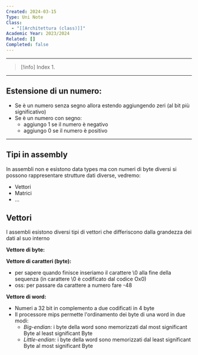 ```yaml
---
Created: 2024-03-15
Type: Uni Note
Class:
  - "[[Architettura (class)]]"
Academic Year: 2023/2024
Related: []
Completed: false
---
```

---

>[!info] Index
>1. 

---
## Estensione di un numero:
- Se è un numero senza segno allora estendo aggiungendo zeri (al bit più significativo)
- Se è un numero con segno:
	- aggiungo 1 se il numero è negativo 
	- aggiungo 0 se il numero è positivo

---
## Tipi in assembly
In assembli non e esistono data types ma con numeri di byte diversi si possono rappresentare strutture dati diverse, vedremo:
- Vettori
- Matrici
- ...

## Vettori 
I assembli esistono diversi tipi di vettori che differiscono dalla grandezza dei dati al suo interno

**Vettore di byte:** 

**Vettore di caratteri (byte):** 
- per sapere quando finisce inseriamo il carattere \\0 alla fine della sequenza (in carattere \\0 è codificato dal codice Ox0)
- oss: per passare da carattere a numero fare -48

**Vettore di word:** 
- Numeri a 32 bit in complemento a due codificati in 4 byte
- Il processore mips permette l'ordinamento dei byte di una word in due modi:
	- *Big-endian:* i byte della word sono memorizzati dal most significant Byte al least significant Byte
	- *Little-endian:* i byte della word sono memorizzati dal least significant Byte al most significant Byte
	